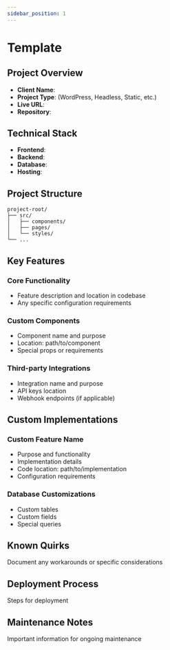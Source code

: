```yaml
---
sidebar_position: 1
---
```


# Template

## Project Overview
- **Client Name**: 
- **Project Type**: (WordPress, Headless, Static, etc.)
- **Live URL**: 
- **Repository**: 

## Technical Stack
- **Frontend**: 
- **Backend**: 
- **Database**: 
- **Hosting**: 

## Project Structure
```tree
project-root/
├── src/
│   ├── components/
│   ├── pages/
│   └── styles/
└── ...
```

## Key Features
### Core Functionality
- Feature description and location in codebase
- Any specific configuration requirements
### Custom Components
- Component name and purpose
- Location: path/to/component
- Special props or requirements
### Third-party Integrations
- Integration name and purpose
- API keys location
- Webhook endpoints (if applicable)

## Custom Implementations
### Custom Feature Name
- Purpose and functionality
- Implementation details
- Code location: path/to/implementation
- Configuration requirements
### Database Customizations
- Custom tables
- Custom fields
- Special queries

## Known Quirks
Document any workarounds or specific considerations

## Deployment Process
Steps for deployment

## Maintenance Notes
Important information for ongoing maintenance